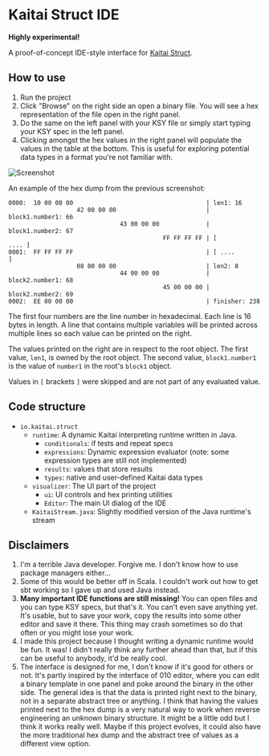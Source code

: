 # Kaitai Struct IDE

**Highly experimental!**

A proof-of-concept IDE-style interface for
[Kaitai Struct](https://github.com/kaitai-io/kaitai_struct).

## How to use

1. Run the project
2. Click "Browse" on the right side an open a binary file.
   You will see a hex representation of the file open in the right panel.
3. Do the same on the left panel with your KSY file or simply start
   typing your KSY spec in the left panel.
4. Clicking amongst the hex values in the right panel will populate
   the values in the table at the bottom. This is useful for exploring
   potential data types in a format you're not familiar with.

![Screenshot](https://i.imgur.com/ZeVJgIj.png)

An example of the hex dump from the previous screenshot:

    0000:  10 00 00 00                                     | len1: 16
                       42 00 00 00                         | block1.number1: 66
                                   43 00 00 00             | block1.number2: 67
                                               FF FF FF FF | [             .... ]
    0001:  FF FF FF FF                                     | [ ....             ]
                       08 00 00 00                         | len2: 8
                                   44 00 00 00             | block2.number1: 68
                                               45 00 00 00 | block2.number2: 69
    0002:  EE 00 00 00                                     | finisher: 238

The first four numbers are the line number in hexadecimal. Each line is 16
bytes in length. A line that contains multiple variables will be printed
across multiple lines so each value can be printed on the right.

The values printed on the right are in respect to the root object. The first
value, `len1`, is owned by the root object. The second value, `block1.number1` is
the value of `number1` in the root's `block1` object.

Values in `[` brackets `]` were skipped and are not part of any evaluated value.

## Code structure

- `io.kaitai.struct`
    - `runtime`: A dynamic Kaitai interpreting runtime written in Java.
        - `conditionals`: if tests and repeat specs
        - `expressions`: Dynamic expression evaluator (note: some expression types are still not implemented)
        - `results`: values that store results
        - `types`: native and user-defined Kaitai data types
    - `visualizer`: The UI part of the project
        - `ui`: UI controls and hex printing utilities
        - `Editor`: The main UI dialog of the IDE
    - `KaitaiStream.java`: Slightly modified version of the Java runtime's stream

## Disclaimers

1. I'm a terrible Java developer. Forgive me. I don't know how to use
   package managers either...
2. Some of this would be better off in Scala. I couldn't work out how
   to get sbt working so I gave up and used Java instead.
3. **Many important IDE functions are still missing!** You can open files
   and you can type KSY specs, but that's it. You can't even save anything
   yet. It's usable, but to save your work, copy the results into some other
   editor and save it there. This thing may crash sometimes so do that often
   or you might lose your work.
4. I made this project because I thought writing a dynamic runtime would be
   fun. It was! I didn't really think any further ahead than that, but if
   this can be useful to anybody, it'd be really cool.
5. The interface is designed for me, I don't know if it's good for others
   or not. It's partly inspired by the interface of 010 editor, where you
   can edit a binary template in one panel and poke around the binary in the
   other side. 
   The general idea is that the data is printed right next to the
   binary, not in a separate abstract tree or anything. I think that having
   the values printed next to the hex dump is a very natural way to work when
   reverse engineering an unknown binary structure.
   It might be a little odd but I think it works really well. Maybe if this
   project evolves, it could also have the more traditional hex dump and the
   abstract tree of values as a different view option.
